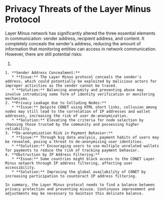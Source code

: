 # Privacy Threats of the Layer Minus Protocol

Layer Minus network has significantly altered the three essential elements in communication: sender address, recipient address, and content. It completely conceals the sender's address, reducing the amount of information that monitoring entities can access in network communication. However, there are still potential risks:

1.

    1. **Sender Address Concealment:**
       * **Issue:** The Layer Minus protocol conceals the sender's address, which could potentially be exploited by malicious actors for improper activities as the sender cannot be traced.
       * **Solution:** Balancing anonymity and preventing abuse may involve introducing some form of identity verification or monitoring mechanisms.
    2. **Privacy Leakage due to Colluding Nodes:**
       * **Issue:** Despite CONET using HTML short links, collusion among nodes may still lead to the correlation of IP addresses and wallet addresses, increasing the risk of user de-anonymization.
       * **Solution:** Elevating the criteria for node selection by choosing those trusted by the community and possessing higher reliability.
    3. **De-anonymization Risk in Payment Behavior:**
       * **Issue:** Through big data analysis, payment habits of users may be revealed, posing a threat to de-anonymizing user identities.
       * **Solution:** Encouraging users to use multiple unrelated wallets for payments to reduce the risk of tracking payment behavior.
    4. **Obstruction by IP Address Filtering:**
       * **Issue:** Some countries might block access to the CONET Layer Minus network through IP address filtering, affecting user accessibility.
       * **Solution:** Improving the global availability of CONET by increasing participation to counteract IP address filtering.

    In summary, the Layer Minus protocol needs to find a balance between privacy protection and preventing misuse. Continuous improvement and adjustments may be necessary to maintain this delicate balance.
